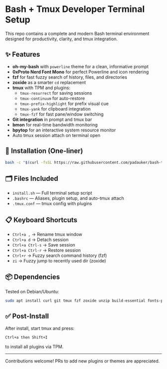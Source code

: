 # Bash + Tmux Developer Terminal Setup

This repo contains a complete and modern Bash terminal environment designed for productivity, clarity, and tmux integration.

## ✨ Features

- **oh-my-bash** with `powerline` theme for a clean, informative prompt
- **0xProto Nerd Font Mono** for perfect Powerline and icon rendering
- **fzf** for fast fuzzy search of history, files, and directories
- **zoxide** as a smarter `cd` replacement
- **tmux** with TPM and plugins:
  - `tmux-resurrect` for saving sessions
  - `tmux-continuum` for auto-restore
  - `tmux-prefix-highlight` for prefix visual cue
  - `tmux-yank` for clipboard integration
  - `tmux-fzf` for fast pane/window switching
- **Git integration** in prompt and tmux bar
- **bmon** for real-time bandwidth monitoring
- **bpytop** for an interactive system resource monitor
- Auto tmux session attach on terminal open

## 🔧 Installation (One-liner)
```bash
bash -c "$(curl -fsSL https://raw.githubusercontent.com/padauker/bash-tmux-setup/main/install.sh)"
```

## 🗂 Files Included
- `install.sh` — Full terminal setup script
- `.bashrc` — Aliases, plugin setup, and auto-tmux attach
- `.tmux.conf` — tmux config with plugins

## 📋 Keyboard Shortcuts
- `Ctrl+a ,` → Rename tmux window
- `Ctrl+a d` → Detach session
- `Ctrl+a Ctrl-s` → Save session
- `Ctrl+a Ctrl-r` → Restore session
- `Ctrl+r` → Fuzzy search command history (fzf)
- `zi` → Fuzzy jump to recently used dir (zoxide)

## 📦 Dependencies
Tested on Debian/Ubuntu:
```bash
sudo apt install curl git tmux fzf zoxide unzip build-essential fonts-powerline python3-pip bmon bpytop
```

## ✅ Post-Install
After install, start tmux and press:
```
Ctrl+a then Shift+I
```
to install all plugins via TPM.

---

Contributions welcome! PRs to add new plugins or themes are appreciated.

